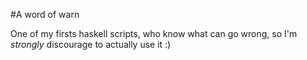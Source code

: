 #A word of warn

One of my firsts haskell scripts, who know what can go wrong, so I'm *strongly* discourage to actually use it :)
